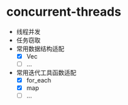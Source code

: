 # concurrent-threads

- 线程并发
- 任务窃取
- 常用数据结构适配
  - [x] Vec
  - [ ] ...
- 常用迭代工具函数适配
  - [x] for_each
  - [x] map
  - [ ] ...
